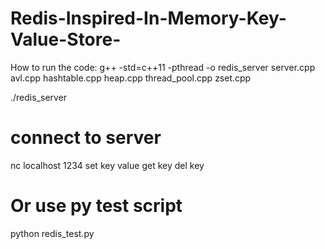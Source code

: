 # Redis-Inspired-In-Memory-Key-Value-Store-

How to run the code:
g++ -std=c++11 -pthread -o redis_server server.cpp avl.cpp hashtable.cpp heap.cpp thread_pool.cpp zset.cpp

./redis_server

# connect to server
nc localhost 1234
set key value
get key
del key

# Or use py test script
python redis_test.py
